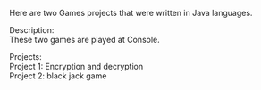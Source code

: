 Here are two Games projects that were written in Java languages.  <br />

Description:  <br />
These two games are played at Console.  <br />

Projects:  <br />
Project 1: Encryption and decryption  <br />
Project 2: black jack game  <br />
